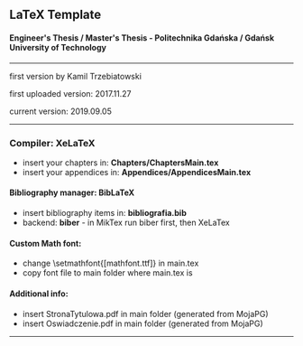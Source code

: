 ﻿## LaTeX Template 
#### Engineer's Thesis / Master's Thesis - Politechnika Gdańska / Gdańsk University of Technology

---

first version by Kamil Trzebiatowski

first uploaded version: 2017.11.27

current version: 2019.09.05

---

### Compiler: **XeLaTeX**
- insert your chapters in: **Chapters/ChaptersMain.tex**
- insert your appendices in: **Appendices/AppendicesMain.tex**

#### Bibliography manager: **BibLaTeX**
- insert bibliography items in: **bibliografia.bib**
- backend: **biber** - in MikTex run biber first, then XeLaTex

#### Custom Math font:
- change \setmathfont{[mathfont.ttf]} in main.tex
- copy font file to main folder where main.tex is

#### Additional info:
- insert StronaTytulowa.pdf in main folder (generated from MojaPG)
- insert Oswiadczenie.pdf in main folder (generated from MojaPG)

--- 

